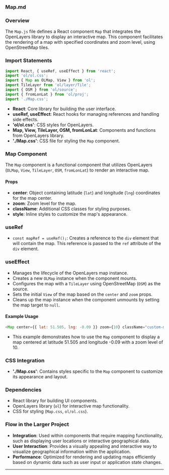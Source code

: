 ### Map.md

### Overview
The `Map.js` file defines a React component `Map` that integrates the OpenLayers library to display an interactive map. This component facilitates the rendering of a map with specified coordinates and zoom level, using OpenStreetMap tiles.

### Import Statements
```javascript
import React, { useRef, useEffect } from 'react';
import 'ol/ol.css';
import { Map as OLMap, View } from 'ol';
import TileLayer from 'ol/layer/Tile';
import { OSM } from 'ol/source';
import { fromLonLat } from 'ol/proj';
import './Map.css';
```
- **React**: Core library for building the user interface.
- **useRef, useEffect**: React hooks for managing references and handling side effects.
- **'ol/ol.css'**: CSS styles for OpenLayers.
- **Map, View, TileLayer, OSM, fromLonLat**: Components and functions from OpenLayers library.
- **'./Map.css'**: CSS file for styling the `Map` component.

### Map Component
The `Map` component is a functional component that utilizes OpenLayers (`OLMap`, `View`, `TileLayer`, `OSM`, `fromLonLat`) to render an interactive map.

#### Props
- **center**: Object containing latitude (`lat`) and longitude (`lng`) coordinates for the map center.
- **zoom**: Zoom level for the map.
- **className**: Additional CSS classes for styling purposes.
- **style**: Inline styles to customize the map's appearance.

### useRef
- `const mapRef = useRef();`: Creates a reference to the `div` element that will contain the map. This reference is passed to the `ref` attribute of the `div` element.

### useEffect
- Manages the lifecycle of the OpenLayers map instance.
- Creates a new `OLMap` instance when the component mounts.
- Configures the map with a `TileLayer` using OpenStreetMap (`OSM`) as the source.
- Sets the initial `View` of the map based on the `center` and `zoom` props.
- Cleans up the map instance when the component unmounts by setting the map target to `null`.

#### Example Usage
```javascript
<Map center={{ lat: 51.505, lng: -0.09 }} zoom={10} className="custom-map" />
```
- This example demonstrates how to use the `Map` component to display a map centered at latitude 51.505 and longitude -0.09 with a zoom level of 10.

### CSS Integration
- **'./Map.css'**: Contains styles specific to the `Map` component to customize its appearance and layout.

### Dependencies
- React library for building UI components.
- OpenLayers library (`ol`) for interactive map functionality.
- CSS for styling (`Map.css`, `ol/ol.css`).

### Flow in the Larger Project
- **Integration**: Used within components that require mapping functionality, such as displaying user locations or interactive geographical data.
- **User Interaction**: Provides a visually appealing and interactive way to visualize geographical information within the application.
- **Performance**: Optimized for rendering and updating maps efficiently based on dynamic data such as user input or application state changes.

---

